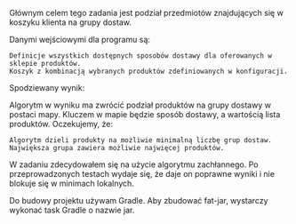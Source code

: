 Głównym celem tego zadania jest podział przedmiotów znajdujących się w koszyku klienta na grupy dostaw.

Danymi wejściowymi dla programu są:

    Definicje wszystkich dostępnych sposobów dostawy dla oferowanych w sklepie produktów.
    Koszyk z kombinacją wybranych produktów zdefiniowanych w konfiguracji.

Spodziewany wynik:

Algorytm w wyniku ma zwrócić podział produktów na grupy dostawy w postaci mapy. Kluczem w mapie będzie sposób dostawy, a wartością lista produktów. Oczekujemy, że:

    Algorytm dzieli produkty na możliwie minimalną liczbę grup dostaw.
    Największa grupa zawiera możliwie najwięcej produktów.

W zadaniu zdecydowałem się na użycie algorytmu zachłannego. Po przeprowadzonych testach wydaje się, że daje on poprawne wyniki i nie blokuje się w minimach lokalnych.

Do budowy projektu używam Gradle. Aby zbudować fat-jar, wystarczy wykonać task Gradle o nazwie jar.
